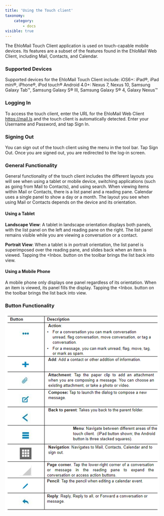 ```yaml
---
title: 'Using the Touch client'
taxonomy:
    category:
        - docs
visible: true
---
```


The EhloMail Touch Client application is used on touch-capable mobile devices. Its features are a subset of the features found in the EhloMail Web Client, including Mail, Contacts, and Calendar.

### Supported Devices

Supported devices for the EhloMail Touch Client include:
iOS6+: iPad®, iPad mini®, iPhone®, iPod touch®
Android 4.0+: Nexus 7, Nexus 10, Samsung Galaxy Tab™, Samsung Galaxy S® III, Samsung Galaxy S® 4, Galaxy Nexus™

### Logging In
To access the touch client, enter the URL for the EhloMail Web Client https://mail.ls and the touch client is automatically detected. Enter your Username and Password, and tap Sign In.

### Signing Out
You can sign out of the touch client using the menu in the tool bar. Tap Sign Out. Once you are signed out, you are redirected to the log-in screen.

### General Functionality
General functionality of the touch client includes the different layouts you will see when using a tablet or mobile device, switching applications (such as going from Mail to Contacts), and using search. When viewing items within Mail or Contacts, there is a list panel and a reading pane. Calendar uses a single panel to show a day or a month. The layout you see when using Mail or Contacts depends on the device and its orientation.

#### Using a Tablet

**Landscape View**: A tablet in landscape orientation displays both panels, with the list panel on the left and reading pane on the right. The list panel remains visible while you are viewing a conversation or a contact.

**Portrait View**: When a tablet is in portrait orientation, the list panel is superimposed over the reading pane, and slides back when an item is viewed. Tapping the <Inbox. button on the toolbar brings the list back into view.

#### Using a Mobile Phone
A mobile phone only displays one panel regardless of its orientation. When an item is viewed, its panel fills the display. Tapping the <Inbox. button on the toolbar brings the list back into view.
                                                                                                                                              
### Button Functionality

![](touch.PNG)

